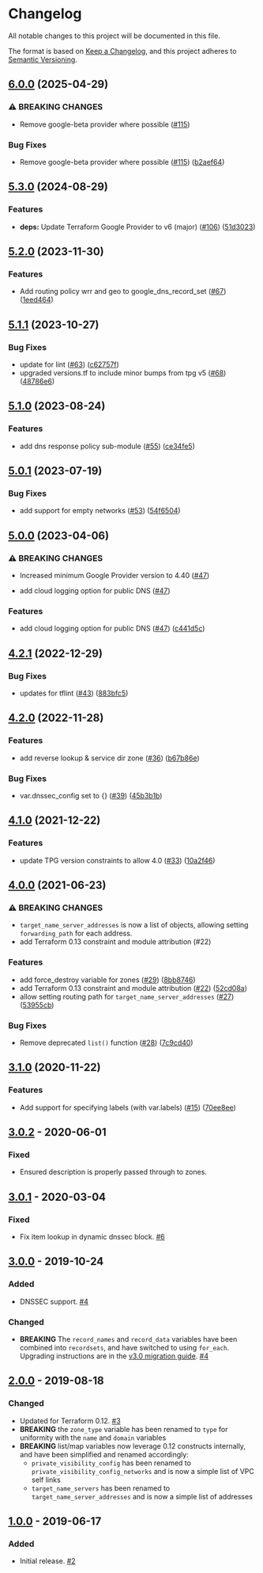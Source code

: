 # Changelog

All notable changes to this project will be documented in this file.

The format is based on
[Keep a Changelog](https://keepachangelog.com/en/1.0.0/),
and this project adheres to
[Semantic Versioning](https://semver.org/spec/v2.0.0.html).

## [6.0.0](https://github.com/terraform-google-modules/terraform-google-cloud-dns/compare/v5.3.0...v6.0.0) (2025-04-29)


### ⚠ BREAKING CHANGES

* Remove google-beta provider where possible ([#115](https://github.com/terraform-google-modules/terraform-google-cloud-dns/issues/115))

### Bug Fixes

* Remove google-beta provider where possible ([#115](https://github.com/terraform-google-modules/terraform-google-cloud-dns/issues/115)) ([b2aef64](https://github.com/terraform-google-modules/terraform-google-cloud-dns/commit/b2aef64ca4c6431bab273d177c62fcd43e701d97))

## [5.3.0](https://github.com/terraform-google-modules/terraform-google-cloud-dns/compare/v5.2.0...v5.3.0) (2024-08-29)


### Features

* **deps:** Update Terraform Google Provider to v6 (major) ([#106](https://github.com/terraform-google-modules/terraform-google-cloud-dns/issues/106)) ([51d3023](https://github.com/terraform-google-modules/terraform-google-cloud-dns/commit/51d302333333306a84ed9a4188b382724c4cc7ac))

## [5.2.0](https://github.com/terraform-google-modules/terraform-google-cloud-dns/compare/v5.1.1...v5.2.0) (2023-11-30)


### Features

* Add routing policy wrr and geo to google_dns_record_set ([#67](https://github.com/terraform-google-modules/terraform-google-cloud-dns/issues/67)) ([1eed464](https://github.com/terraform-google-modules/terraform-google-cloud-dns/commit/1eed46419ca9734a12909356bfaf48ef59d6120e))

## [5.1.1](https://github.com/terraform-google-modules/terraform-google-cloud-dns/compare/v5.1.0...v5.1.1) (2023-10-27)


### Bug Fixes

* update for lint ([#63](https://github.com/terraform-google-modules/terraform-google-cloud-dns/issues/63)) ([c62757f](https://github.com/terraform-google-modules/terraform-google-cloud-dns/commit/c62757f3ae205cb3cc7d763771de90a105c10bdb))
* upgraded versions.tf to include minor bumps from tpg v5 ([#68](https://github.com/terraform-google-modules/terraform-google-cloud-dns/issues/68)) ([48786e6](https://github.com/terraform-google-modules/terraform-google-cloud-dns/commit/48786e6cce7279d42ea317d3d44d0de7cb7b21b3))

## [5.1.0](https://github.com/terraform-google-modules/terraform-google-cloud-dns/compare/v5.0.1...v5.1.0) (2023-08-24)


### Features

* add dns response policy sub-module ([#55](https://github.com/terraform-google-modules/terraform-google-cloud-dns/issues/55)) ([ce34fe5](https://github.com/terraform-google-modules/terraform-google-cloud-dns/commit/ce34fe53a5e9532cead7c51969eea23bf69929b0))

## [5.0.1](https://github.com/terraform-google-modules/terraform-google-cloud-dns/compare/v5.0.0...v5.0.1) (2023-07-19)


### Bug Fixes

* add support for empty networks ([#53](https://github.com/terraform-google-modules/terraform-google-cloud-dns/issues/53)) ([54f6504](https://github.com/terraform-google-modules/terraform-google-cloud-dns/commit/54f6504b9c034afc8a34fccb3db9de26a1dd702b))

## [5.0.0](https://github.com/terraform-google-modules/terraform-google-cloud-dns/compare/v4.2.1...v5.0.0) (2023-04-06)


### ⚠ BREAKING CHANGES

* Increased minimum Google Provider version to 4.40 ([#47](https://github.com/terraform-google-modules/terraform-google-cloud-dns/issues/47))

* add cloud logging option for public DNS ([#47](https://github.com/terraform-google-modules/terraform-google-cloud-dns/issues/47))

### Features

* add cloud logging option for public DNS ([#47](https://github.com/terraform-google-modules/terraform-google-cloud-dns/issues/47)) ([c441d5c](https://github.com/terraform-google-modules/terraform-google-cloud-dns/commit/c441d5c2d623cf590407c870613db77f4e19a6b5))

## [4.2.1](https://github.com/terraform-google-modules/terraform-google-cloud-dns/compare/v4.2.0...v4.2.1) (2022-12-29)


### Bug Fixes

* updates for tflint ([#43](https://github.com/terraform-google-modules/terraform-google-cloud-dns/issues/43)) ([883bfc5](https://github.com/terraform-google-modules/terraform-google-cloud-dns/commit/883bfc5f9a78052b99caede83ec79bad0608c8db))

## [4.2.0](https://github.com/terraform-google-modules/terraform-google-cloud-dns/compare/v4.1.0...v4.2.0) (2022-11-28)


### Features

* add reverse lookup & service dir zone ([#36](https://github.com/terraform-google-modules/terraform-google-cloud-dns/issues/36)) ([b67b86e](https://github.com/terraform-google-modules/terraform-google-cloud-dns/commit/b67b86e849ba823181f3830e2057e528941ed26c))


### Bug Fixes

* var.dnssec_config set to {} ([#39](https://github.com/terraform-google-modules/terraform-google-cloud-dns/issues/39)) ([45b3b1b](https://github.com/terraform-google-modules/terraform-google-cloud-dns/commit/45b3b1b447e37f3eff36890e308a4b0cf5ff8046))

## [4.1.0](https://www.github.com/terraform-google-modules/terraform-google-cloud-dns/compare/v4.0.0...v4.1.0) (2021-12-22)


### Features

* update TPG version constraints to allow 4.0 ([#33](https://www.github.com/terraform-google-modules/terraform-google-cloud-dns/issues/33)) ([10a2f46](https://www.github.com/terraform-google-modules/terraform-google-cloud-dns/commit/10a2f46245135edbd807cf9c9c76b9b5ea66cb03))

## [4.0.0](https://www.github.com/terraform-google-modules/terraform-google-cloud-dns/compare/v3.1.0...v4.0.0) (2021-06-23)


### ⚠ BREAKING CHANGES

* `target_name_server_addresses` is now a list of objects, allowing setting `forwarding_path` for each address.
* add Terraform 0.13 constraint and module attribution (#22)

### Features

* add force_destroy variable for zones ([#29](https://www.github.com/terraform-google-modules/terraform-google-cloud-dns/issues/29)) ([8bb8746](https://www.github.com/terraform-google-modules/terraform-google-cloud-dns/commit/8bb8746f1d0bccf70fda7af5a946125abb8f03a1))
* add Terraform 0.13 constraint and module attribution ([#22](https://www.github.com/terraform-google-modules/terraform-google-cloud-dns/issues/22)) ([52cd08a](https://www.github.com/terraform-google-modules/terraform-google-cloud-dns/commit/52cd08aa53bb3123412ca09b4a9bc63e011a2393))
* allow setting routing path for `target_name_server_addresses` ([#27](https://www.github.com/terraform-google-modules/terraform-google-cloud-dns/issues/27)) ([53955cb](https://www.github.com/terraform-google-modules/terraform-google-cloud-dns/commit/53955cbbe10ac5e499cd59cc1574c7bf05880eeb))


### Bug Fixes

* Remove deprecated `list()` function ([#28](https://www.github.com/terraform-google-modules/terraform-google-cloud-dns/issues/28)) ([7c9cd40](https://www.github.com/terraform-google-modules/terraform-google-cloud-dns/commit/7c9cd40a277db164e73a99b22810198657bb0e6d))

## [3.1.0](https://www.github.com/terraform-google-modules/terraform-google-cloud-dns/compare/v3.0.2...v3.1.0) (2020-11-22)


### Features

* Add support for specifying labels (with var.labels) ([#15](https://www.github.com/terraform-google-modules/terraform-google-cloud-dns/issues/15)) ([70ee8ee](https://www.github.com/terraform-google-modules/terraform-google-cloud-dns/commit/70ee8ee82391b836f6b36b61b29dc0069d454435))

## [3.0.2] - 2020-06-01

### Fixed

- Ensured description is properly passed through to zones.

## [3.0.1] - 2020-03-04

### Fixed

- Fix item lookup in dynamic dnssec block. [#6]

## [3.0.0] - 2019-10-24

### Added

- DNSSEC support. [#4]

### Changed

- **BREAKING**  The `record_names` and `record_data` variables have been combined into `recordsets`, and have switched to using `for_each`. Upgrading instructions are in the [v3.0 migration guide](docs/upgrading_to_v3.0.md). [#4]

## [2.0.0] - 2019-08-18

### Changed

- Updated for Terraform 0.12. [#3]
- **BREAKING** the `zone_type` variable has been renamed to `type` for uniformity with the `name` and `domain` variables
- **BREAKING** list/map variables now leverage 0.12 constructs internally, and have been simplified and renamed accordingly:
  - `private_visibility_config` has been renamed to `private_visibility_config_networks` and is now a simple list of VPC self links
  - `target_name_servers` has been renamed to `target_name_server_addresses` and is now a simple list of addresses


## [1.0.0] - 2019-06-17

### Added

- Initial release. [#2]

[3.0.2]: https://github.com/terraform-google-modules/terraform-google-cloud-dns/compare/v3.0.1...v3.0.2
[3.0.1]: https://github.com/terraform-google-modules/terraform-google-cloud-dns/compare/v3.0.0...v3.0.1
[3.0.0]: https://github.com/terraform-google-modules/terraform-google-cloud-dns/compare/v2.0.0...v3.0.0
[2.0.0]: https://github.com/terraform-google-modules/terraform-google-cloud-dns/compare/v1.0.0...v2.0.0
[2.0.0]: https://github.com/terraform-google-modules/terraform-google-cloud-dns/compare/v1.0.0...v2.0.0
[1.0.0]: https://github.com/terraform-google-modules/terraform-google-cloud-dns/releases/tag/v1.0.0

[#6]: https://github.com/terraform-google-modules/terraform-google-cloud-dns/pull/6
[#4]: https://github.com/terraform-google-modules/terraform-google-cloud-dns/pull/4
[#3]: https://github.com/terraform-google-modules/terraform-google-cloud-dns/pull/3
[#2]: https://github.com/terraform-google-modules/terraform-google-cloud-dns/pull/2
